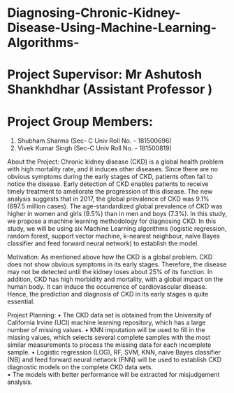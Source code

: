 # Diagnosing-Chronic-Kidney-Disease-Using-Machine-Learning-Algorithms-
# Project Supervisor: Mr Ashutosh Shankhdhar (Assistant Professor )
# Project Group Members: 
1)	Shubham Sharma (Sec- C Univ Roll No. - 181500696)	
2)	Vivek Kumar Singh (Sec-C Univ Roll No. - 181500819)	



About the Project: 
Chronic kidney disease (CKD) is a global health problem with high mortality rate, and it induces other diseases. Since there are no obvious symptoms during the early stages of CKD, patients often fail to notice the disease. Early detection of CKD enables patients to receive timely treatment to ameliorate the progression of this disease. The new analysis suggests that in 2017, the global prevalence of CKD was 9.1% (697.5 million cases). The age-standardized global prevalence of CKD was higher in women and girls (9.5%) than in men and boys (7.3%). In this study, we propose a machine learning methodology for diagnosing CKD. In this study, we will be using six Machine Learning algorithms (logistic regression, random forest, support vector machine, k-nearest neighbour, naïve Bayes classifier and feed forward neural network) to establish the model. 

Motivation: 
As mentioned above how the CKD is a global problem. CKD does not show obvious symptoms in its early stages. Therefore, the disease may not be detected until the kidney loses about 25% of its function. In addition, CKD has high morbidity and mortality, with a global impact on the human body. It can induce the occurrence of cardiovascular disease. Hence, the prediction and diagnosis of CKD in its early stages is quite essential.

Project Planning: 
•	The CKD data set is obtained from the University of California Irvine (UCI) machine learning repository, which has a large number of missing values. 
•	KNN imputation will be used to fill in the missing values, which selects several complete samples with the most similar measurements to process the missing data for each incomplete sample. 
•	Logistic regression (LOG), RF, SVM, KNN, naive Bayes classifier (NB) and feed forward neural network (FNN) will be used to establish CKD diagnostic models on the complete CKD data sets.  
•	The models with better performance will be extracted for misjudgement analysis.
